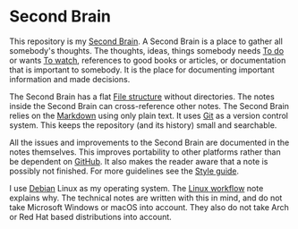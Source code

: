 # Second Brain

This repository is my [Second Brain](https://www.buildingasecondbrain.com/).
A Second Brain is a place to gather all somebody's thoughts.
The thoughts, ideas, things somebody needs [To do](/to-do.md) or wants [To watch](/to-watch.md), references to good books or articles, or documentation that is important to somebody.
It is the place for documenting important information and made decisions.

The Second Brain has a flat [File structure](/file-structure.md) without directories.
The notes inside the Second Brain can cross-reference other notes.
The Second Brain relies on the [Markdown](/markdown.md) using only plain text.
It uses [Git](/git.md) as a version control system.
This keeps the repository (and its history) small and searchable.

All the issues and improvements to the Second Brain are documented in the notes themselves.
This improves portability to other platforms rather than be dependent on [GitHub](https://github.com/).
It also makes the reader aware that a note is possibly not finished.
For more guidelines see the [Style guide](/style-guide.md).

I use [Debian](https://www.debian.org/) Linux as my operating system.
The [Linux workflow](/linux-workflow.md) note explains why.
The technical notes are written with this in mind, and do not take Microsoft Windows or macOS into account.
They also do not take Arch or Red Hat based distributions into account.

